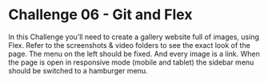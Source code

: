 # Challenge 06 - Git and Flex

In this Challenge you’ll need to create a gallery website full of
images, using Flex. Refer to the screenshots & video folders to see the exact
look of the page.
The menu on the left should be fixed. And every image is a link.
When the page is open in responsive mode (mobile and tablet) the sidebar
menu should be switched to a hamburger menu.